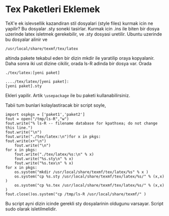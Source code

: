 # Tex Paketleri Eklemek

TeX'e ek islevsellik kazandiran stil dosyalari (style files) kurmak
icin ne yapilir? Bu dosyalar .sty soneki tasirlar. Kurmak icin .ins
ile biten bir dosya uzerinde latex isletmek gerekebilir, ve .sty
dosyasi uretilir. Ubuntu uzerinde bu dosyalar alinir ve

```
/usr/local/share/texmf/tex/latex
```

altinda pakete tekabul eden bir dizin mkdir ile yaratilip oraya
kopyalanir. Daha sonra iki ust dizine cikilir, orada ls-R adinda bir
dosya var. Orada

```
./tex/latex:[yeni paket]

..../tex/latex/[yeni paket]:
[yeni paket].sty
```

Ekleri yapilir. Artik `\usepackage` ile bu paketi kullanabilirsiniz.

Tabii tum bunlari kolaylastiracak bir script soyle,

```
import ospkgs = ['paket1','paket2']
fout = open("/tmp/ls-R","w")
fout.write("% ls-R -- filename database for kpathsea; do not change this line.")
fout.write("\n")
fout.write("./tex/latex:\n")for x in pkgs:
fout.write(x+"\n")
    fout.write("\n")
for x in pkgs:
    fout.write("./tex/latex/%s:\n" % x)
    fout.write("%s.sty\n" % x)
    fout.write("%s.tex\n" % x)
for x in pkgs:
    os.system("mkdir /usr/local/share/texmf/tex/latex/%s" % x )
    os.system("cp %s.sty /usr/local/share/texmf/tex/latex/%s/" % (x,x) )
    os.system("cp %s.tex /usr/local/share/texmf/tex/latex/%s/" % (x,x) )
fout.close()os.system("cp /tmp/ls-R /usr/local/share/texmf/" )
```


Bu script ayni dizin icinde gerekli sty dosyalarinin oldugunu
varsayar. Script sudo olarak isletilmelidir.






